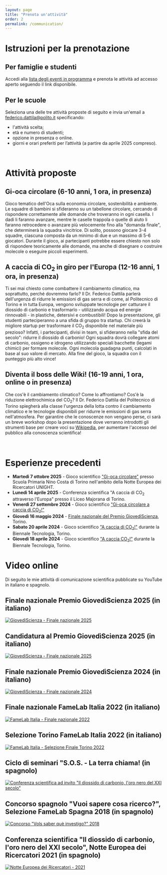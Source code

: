 ```yaml
---
layout: page
title: "Prenota un'attività"
order: 2
permalink: /communication/
---
```

# Istruzioni per la prenotazione

## Per famiglie e studenti
Accedi alla [lista degli eventi in programma](https://fededat.github.io/events/) e prenota le attività ad accesso aperto seguendo il link disponibile.

## Per le scuole
Seleziona una delle tre attività proposte di seguito e invia un'email a [federico.dattila@polito.it](mailto:federico.dattila@polito.it) specificando:
- l'attività scelta;
- età e numero di studenti;
- opzione in presenza o online.
- giorni e orari preferiti per l’attività (a partire da aprile 2025 compreso).

<br>

# Attività proposte

## Gi-oca circolare (6-10 anni, 1 ora, in presenza)
Gioco tematico dell'Oca sulla economia circolare, sostenibilità e ambiente. Le squadre di bambini si sfideranno su un tabellone circolare, cercando di rispondere correttamente alle domande che troveranno in ogni casella. I dadi li faranno avanzare, mentre le caselle trappola o quelle di aiuto li faranno retrocedere o avanzare più velocemente fino alla "domanda finale", che determinerà la squadra vincitrice. Di solito, possono giocare 3-4 squadre, ciascuna composta da un minimo di due e un massimo di 5-6 giocatori. Durante il gioco, ai partecipanti potrebbe essere chiesto non solo di rispondere teoricamente alle domande, ma anche di disegnare o costruire molecole o eseguire piccoli esperimenti.

## A caccia di CO<sub>2</sub> in giro per l'Europa (12-16 anni, 1 ora, in presenza)
Ti sei mai chiesto come combattere il cambiamento climatico, ma soprattutto, perché dovremmo farlo? Il Dr. Federico Dattila parlerà dell'urgenza di ridurre le emissioni di gas serra e di come, al Politecnico di Torino e in tutta Europa, vengono sviluppate tecnologie per catturare il diossido di carbonio e trasformarlo - utilizzando acqua ed energie rinnovabili - in plastiche, detersivi e combustibili! Dopo la presentazione, gli studenti parteciperanno a una sfida di gruppo tra startup. Chi creerà la migliore startup per trasformare il CO<sub>2</sub> disponibile nel materiale più prezioso? Infatti, i partecipanti, divisi in team, si sfideranno nella "sfida del secolo": ridurre il diossido di carbonio! Ogni squadra dovrà collegare atomi di carbonio, ossigeno e idrogeno utilizzando speciali bacchette (legami chimici) per formare molecole. Ogni molecola guadagna punti, calcolati in base al suo valore di mercato. Alla fine del gioco, la squadra con il punteggio più alto vince!

## Diventa il boss delle Wiki! (16-19 anni, 1 ora, online o in presenza)  
Che cos'è il cambiamento climatico? Come lo affrontiamo? Cos'è la riduzione elettrochimica del CO<sub>2</sub>? Il Dr. Federico Dattila del Politecnico di Torino spiegherà alla classe l'urgenza della lotta contro il cambiamento climatico e le tecnologie disponibili per ridurre le emissioni di gas serra nell'atmosfera. Per garantire che le conoscenze non vengano perse, ci sarà un breve workshop dopo la presentazione dove verranno introdotti gli strumenti base per creare voci su [Wikipedia](https://it.wikipedia.org/wiki/Pagina_principale), per aumentare l'accesso del pubblico alla conoscenza scientifica!

<br>

# Esperienze precedenti
- __Martedì 7 ottobre 2025__ - Gioco scientifico ["Gi-oca circolare"](https://unightproject.eu/it/attivita-le-scuole) presso Scuola Primaria Nino Costa di Torino nell'ambito della Notte Europea dei Ricercatori UNIGHT.
- __Lunedì 14 aprile 2025__ - Conferenza scientifica "A caccia di CO<sub>2</sub> attraverso l'Europa" presso il Liceo Majorana di Torino.
- __Venerdì 27 settembre 2024__ - Gioco scientifico ["Gi-oca circolare a caccia di CO<sub>2</sub>!"](https://unightproject.eu/it/eventi/la-notte-europea-delle-ricercatrici-e-dei-ricercatori-torino?day=1727395200&ecat=32&topics=19&sort=default)
- __Giovedì 16 maggio 2024__ - [Finale nazionale del Premio GiovedìScienza](https://www.giovediscienza.it/it/premio-edizioni-precedenti), Torino.
- __Sabato 20 aprile 2024__ - Gioco scientifico ["A caccia di CO<sub>2</sub>!"](https://www.biennaletecnologia.it/evento/a-caccia-di-co2-3/) durante la Biennale Tecnologia, Torino.
- __Giovedì 18 aprile 2024__ - Gioco scientifico ["A caccia CO<sub>2</sub>!"](https://www.biennaletecnologia.it/evento/a-caccia-di-co2/) durante la Biennale Tecnologia, Torino.

# Video online

Di seguito le mie attività di comunicazione scientifica pubblicate su YouTube in italiano e spagnolo.

## Finale nazionale Premio GiovedìScienza 2025 (in italiano)
[![GiovedìScienza - Finale nazionale 2025](https://img.youtube.com/vi/CpOnjhXp_Hc/0.jpg)](https://youtu.be/CpOnjhXp_Hc?si=L347pw-qrQ9o213Q&t=3741)
## Candidatura al Premio GiovedìScienza 2025 (in italiano)
[![GiovedìScienza - Finale nazionale 2025](https://img.youtube.com/vi/jE4bFYK9OhE/0.jpg)](https://www.youtube.com/watch?v=jE4bFYK9OhE)
## Finale nazionale Premio GiovedìScienza 2024 (in italiano)
[![GiovedìScienza - Finale nazionale 2024](https://img.youtube.com/vi/eFGHrO9vWLU/0.jpg)](https://www.youtube.com/watch?v=eFGHrO9vWLU)
## Finale nazionale FameLab Italia 2022 (in italiano)
[![FameLab Italia - Finale nazionale 2022](https://img.youtube.com/vi/OBpRP93BrFg/0.jpg)](https://www.youtube.com/watch?v=OBpRP93BrFg)
## Selezione Torino FameLab Italia 2022 (in italiano)
[![FameLab Italia - Selezione Finale Torino 2022](https://img.youtube.com/vi/j1nVI4Am2xY/0.jpg)](https://www.youtube.com/watch?v=j1nVI4Am2xY)
## Ciclo di seminari "S.O.S. - La terra chiama! (in spagnolo)
[![Conferenza scientifica ad invito "Il diossido di carbonio, l'oro nero del XXI secolo"](https://img.youtube.com/vi/hPD_MzgRyBI/0.jpg)](https://www.youtube.com/watch?v=hPD_MzgRyBI)
## Concorso spagnolo "Vuoi sapere cosa ricerco?", Selezione FameLab Spagna 2018 (in spagnolo)
[![Concorso "Vols saber què investigo?" 2018](https://img.youtube.com/vi/jDeX1o5lK1w/0.jpg)](https://www.youtube.com/watch?v=jDeX1o5lK1w)
## Conferenza scientifica "Il diossido di carbonio, l'oro nero del XXI secolo", Notte Europea dei Ricercatori 2021 (in spagnolo)
[![Notte Europea dei Ricercatori - 2021](https://img.youtube.com/vi/d6NfSE_7PA0/0.jpg)](https://www.youtube.com/watch?v=d6NfSE_7PA0)

